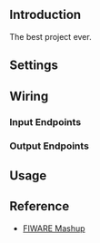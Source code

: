 ## Introduction

The best project ever.

## Settings

## Wiring

### Input Endpoints

### Output Endpoints

## Usage

## Reference

- [FIWARE Mashup](https://mashup.lab.fiware.org/)
